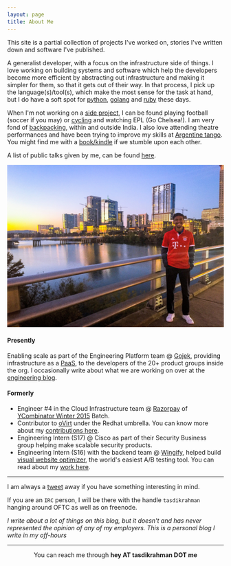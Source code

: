 ```yaml
---
layout: page
title: About Me
---
```


This site is a partial collection of projects I've worked on, stories I've written down and software I've published.

A generalist developer, with a focus on the infrastructure side of things. I love working on building systems and software which help the developers become more efficient by abstracting out infrastructure and making it simpler for them, so that it gets out of their way. In that process, I pick up the language(s)/tool(s), which make the most sense for the task at hand, but I do have a soft spot for [python](https://python.org/), [golang](https://golang.org) and [ruby](https://www.ruby-lang.org/en/) these days.

When I'm not working on a [side project](https://github.com/tasdikrahman), I can be found playing football (soccer if you may) or [cycling](https://www.strava.com/athletes/38551461) and watching EPL (Go Chelsea!). I am very fond of [backpacking](https://tasdikrahman.me/blog/tag/travel/), within and outside India. I also love attending theatre performances and have been trying to improve my skills at [Argentine tango](https://en.wikipedia.org/wiki/Argentine_tango). You might find me with a [book/kindle](https://www.goodreads.com/user/show/19151223-tasdik-rahman) if we stumble upon each other.

A list of public talks given by me, can be found [here](https://tasdikrahman.me/speaking/).

<center><img src="/content/images/austin.jpg"></center>

#### Presently

Enabling scale as part of the Engineering Platform team @ [Gojek](https://www.gojek.io/), providing infrastructure as a [PaaS](https://en.wikipedia.org/wiki/Platform_as_a_service), to the developers of the 20+ product groups inside the org. I occasionally write about what we are working on over at the [engineering blog](https://blog.gojekengineering.com/@tasdik.rahman).

#### Formerly

- Engineer #4 in the Cloud Infrastructure team @ [Razorpay](https://razorpay.com/) of [YCombinator Winter 2015](https://techcrunch.com/2015/03/24/y-combinator-demos/) Batch.
- Contributor to [oVirt](https://web.archive.org/web/20170805074500/http://www.ovirt.org/blog/2017/05/welcome-gsoc-2017-students/) under the Redhat umbrella. You can know more about my [contributions here](https://github.com/tasdikrahman/gsoc2017ovirt).
- Engineering Intern (S17) @ Cisco as part of their Security Business group helping make scalable security products.
- Engineering Intern (S16) with the backend team @ [Wingify](https://wingify.com/), helped build [visual website optimizer](https://vwo.com/), the world's easiest A/B testing tool. You can read about my [work here](https://web.archive.org/web/20161218195134/https://team.wingify.com/tasdik-talks-about-his-internship-experience-at-wingify/).

***

I am always a [tweet](https://twitter.com/tasdikrahman) away if you have something interesting in mind.

If you are an `IRC` person, I will be there with the handle `tasdikrahman` hanging around OFTC as well as on freenode.

_I write about a lot of things on this blog, but it doesn't and has never represented the opinion of any of my employers. This is a personal blog I write in my off-hours_

***

<center>You can reach me through <b>hey AT tasdikrahman DOT me</b></center>
